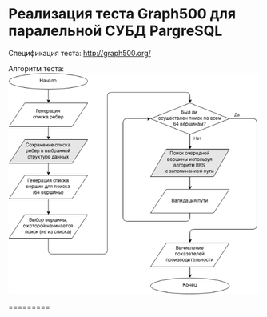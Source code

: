 # Реализация теста Graph500 для паралельной СУБД PargreSQL 

Спецификация теста: http://graph500.org/

Алгоритм теста:
![](https://raw.githubusercontent.com/akarilimano/bachelor/master/graph500spec.png)

=========

